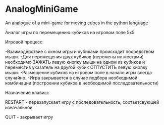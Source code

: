 # AnalogMiniGame
An analogue of a mini-game for moving cubes in the python language


Аналог игры по перемещению кубиков на игровом поле 5x5


Игровой процесс:

-Взаимодействие с окном игры и кубиками происходит посредством мыши.
-Для перемещения двух кубиков (перемены их местами) необходимо ЗАЖАТЬ левую кнопку мыши на одном из кубиков и переместив указатель на другой кубик ОТПУСТИТЬ левую кнопку мыши.
-Размещение кубиков на игровом поле в начале игры всегда случайно.
-Игра закрывается в случае подбора необходимой комбинации (построении кубиков в необходимой последовательности)


Назначение клавиш:

RESTART - перезапускает игру с последовательность, соответсвующей изначальной

QUIT - закрывает игру
